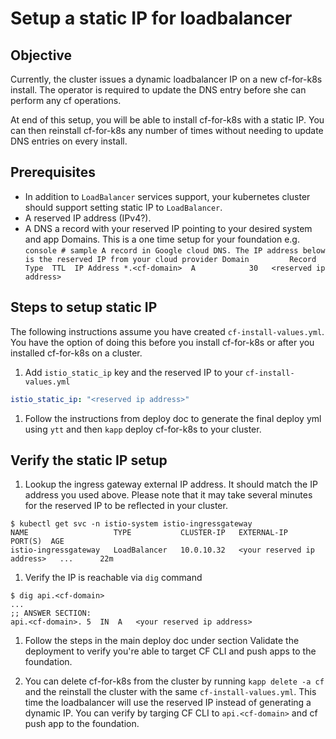 # Setup a static IP for loadbalancer

## Objective
Currently, the cluster issues a dynamic loadbalancer IP on a new cf-for-k8s install. The operator is required to update the DNS entry before she can perform any cf operations. 

At end of this setup, you will be able to install cf-for-k8s with a static IP. You can then reinstall cf-for-k8s any number of times without needing to update DNS entries on every install.

## Prerequisites
- In addition to `LoadBalancer` services support, your kubernetes cluster should support setting static IP to `LoadBalancer`. 
- A reserved IP address (IPv4?).
- A DNS a record with your reserved IP pointing to your desired system and app Domains. This is a one time setup for your foundation e.g.
      ```console
      # sample A record in Google cloud DNS. The IP address below is the reserved IP from your cloud provider
      Domain         Record Type  TTL  IP Address
      *.<cf-domain>  A            30   <reserved ip address>
      ```

## Steps to setup static IP
The following instructions assume you have created `cf-install-values.yml`. You have the option of doing this before you install cf-for-k8s or after you installed cf-for-k8s on a cluster.

1. Add `istio_static_ip` key and the reserved IP to your `cf-install-values.yml`
```yaml
istio_static_ip: "<reserved ip address>"
```
1. Follow the instructions from deploy doc to generate the final deploy yml using `ytt` and then `kapp` deploy cf-for-k8s to your cluster.

## Verify the static IP setup

1. Lookup the ingress gateway external IP address. It should match the IP address you used above. Please note that it may take several minutes for the reserved IP to be reflected in your cluster.
```console
$ kubectl get svc -n istio-system istio-ingressgateway
NAME                   TYPE           CLUSTER-IP   EXTERNAL-IP                  PORT(S)  AGE
istio-ingressgateway   LoadBalancer   10.0.10.32   <your reserved ip address>   ...      22m
```
1. Verify the IP is reachable via `dig` command
```console
$ dig api.<cf-domain>
...
;; ANSWER SECTION:
api.<cf-domain>. 5	IN	A	<your reserved ip address>
```

1. Follow the steps in the main deploy doc under section Validate the deployment to verify you're able to target CF CLI and push apps to the foundation.

1. You can delete cf-for-k8s from the cluster by running `kapp delete -a cf` and the reinstall the cluster with the same `cf-install-values.yml`. This time the loadbalancer will use the reserved IP instead of generating a dynamic IP. You can verify by targing CF CLI to `api.<cf-domain>` and cf push app to the foundation.

